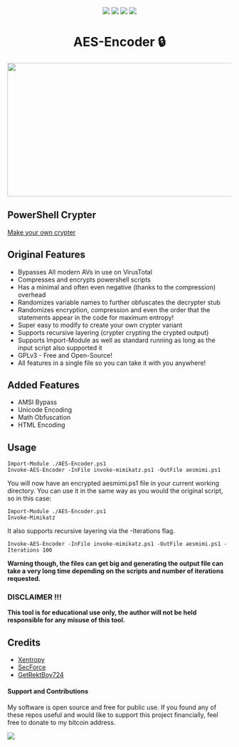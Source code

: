 <p align= "center">
<a href="https://github.com/Chainski/AES-Encoder/blob/main/AES-Encoder.ps1"><img src="https://img.shields.io/badge/powershell-blue"></a> 
<a href="https://github.com/chainski/AES-Encoder"><img src="https://img.shields.io/github/license/Chainski/AES-Encoder?style=flat&color=blue"></a>
<a href="https://github.com/chainski/AES-Encoder"><img src="https://img.shields.io/github/stars/Chainski/AES-Encoder?style=flat&color=blue"></a> 
<a href="https://github.com/chainski/AES-Encoder"> <img src="https://hits.sh/github.com/Chainski/AES-Encoder.svg?label=views&color=0a7bbc"></a> 
</p>

<div align="center">
  <center><h1>AES-Encoder 🔒 </h1></center>
</div>

<p align="center">
  <img width="700" height="300" src="https://user-images.githubusercontent.com/96607632/197303769-6294023f-4b99-4bf7-a6bb-52dd1a5e6b4f.png">
</p>


## PowerShell Crypter 

[Make your own crypter](https://netsec.expert/2020/02/06/write-a-crypter-in-any-language.html)

## Original Features

- Bypasses All modern AVs in use on VirusTotal 
- Compresses and encrypts powershell scripts
- Has a minimal and often even negative (thanks to the compression) overhead
- Randomizes variable names to further obfuscates the decrypter stub
- Randomizes encryption, compression and even the order that the statements appear in the code for maximum entropy!
- Super easy to modify to create your own crypter variant
- Supports recursive layering (crypter crypting the crypted output)
- Supports Import-Module as well as standard running as long as the input script also supported it
- GPLv3 - Free and Open-Source!
- All features in a single file so you can take it with you anywhere!

## Added Features

- AMSI Bypass
- Unicode Encoding
- Math Obfuscation
- HTML Encoding

## Usage

```
Import-Module ./AES-Encoder.ps1
Invoke-AES-Encoder -InFile invoke-mimikatz.ps1 -OutFile aesmimi.ps1
```

You will now have an encrypted aesmimi.ps1 file in your current working directory. You can use it in the same way as you would the original script, so in this case:

```
Import-Module ./AES-Encoder.ps1
Invoke-Mimikatz
```
It also supports recursive layering via the -Iterations flag.

```
Invoke-AES-Encoder -InFile invoke-mimikatz.ps1 -OutFile aesmimi.ps1 -Iterations 100
```
**Warning though, the files can get big and generating the output file can take a very long time depending on the scripts and number of iterations requested.**


### DISCLAIMER !!! 

**This tool is for educational use only, the author will not be held responsible for any misuse of this tool.**

## Credits
- [Xentropy](http://twitter.com/SamuelAnttila)
- [SecForce](http://twitter.com/SECFORCE_LTD)
- [GetRektBoy724](https://github.com/GetRektBoy724)


#### Support and Contributions
My software is open source and free for public use. 
If you found any of these repos useful and would like to support this project financially, 
feel free to donate to my bitcoin address.

<a href="https://www.blockchain.com/btc/address/16T1fUehoGR4E2sj98u9e9mKuQ7uSLvxRJ"><img src="https://img.shields.io/badge/bitcoin-donate-yellow.svg"></a>

